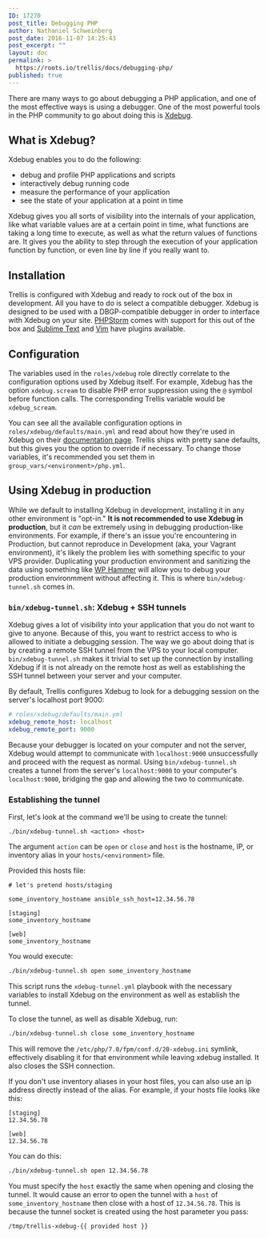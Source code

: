 ```yaml
---
ID: 17270
post_title: Debugging PHP
author: Nathaniel Schweinberg
post_date: 2016-11-07 14:25:43
post_excerpt: ""
layout: doc
permalink: >
  https://roots.io/trellis/docs/debugging-php/
published: true
---
```

There are many ways to go about debugging a PHP application, and one of the most effective ways is using a debugger. One of the most powerful tools in the PHP community to go about doing this is [Xdebug](https://en.wikipedia.org/wiki/Xdebug).

## What is Xdebug?

Xdebug enables you to do the following:

- debug and profile PHP applications and scripts
- interactively debug running code
- measure the performance of your application
- see the state of your application at a point in time

Xdebug gives you all sorts of visibility into the internals of your application, like what variable values are at a certain point in time, what functions are taking a long time to execute, as well as what the return values of functions are. It gives you the ability to step through the execution of your application function by function, or even line by line if you really want to.

## Installation

Trellis is configured with Xdebug and ready to rock out of the box in development. All you have to do is select a compatible debugger. Xdebug is designed to be used with a DBGP-compatible debugger in order to interface with Xdebug on your site. [PHPStorm](https://www.jetbrains.com/phpstorm/) comes with support for this out of the box and [Sublime Text](https://github.com/martomo/SublimeTextXdebug) and [Vim](https://github.com/joonty/vdebug) have plugins available.

## Configuration

The variables used in the `roles/xdebug` role directly correlate to the configuration options used by Xdebug itself. For example, Xdebug has the option `xdebug.scream` to disable PHP error suppression using the `@` symbol before function calls. The corresponding Trellis variable would be `xdebug_scream`.

You can see all the available configuration options in `roles/xdebug/defaults/main.yml` and read about how they're used in Xdebug on their [documentation page](https://xdebug.org/docs/all_settings). Trellis ships with pretty sane defaults, but this gives you the option to override if necessary. To change those variables, it's recommended you set them in `group_vars/<environment>/php.yml`.

## Using Xdebug in production

While we default to installing Xdebug in development, installing it in any other environment is "opt-in." **It is not recommended to use Xdebug in production**, but it _can_ be extremely using in debugging production-like environments. For example, if there's an issue you're encountering in Production, but cannot reproduce in Development (aka, your Vagrant environment), it's likely the problem lies with something specific to your VPS provider. Duplicating your production environment and sanitizing the data using something like [WP Hammer](https://github.com/10up/wp-hammer) will allow you to debug your production environmment without affecting it. This is where `bin/xdebug-tunnel.sh` comes in.

### `bin/xdebug-tunnel.sh`: Xdebug + SSH tunnels

Xdebug gives a lot of visibility into your application that you do not want to give to anyone. Because of this, you want to restrict access to who is allowed to initiate a debugging session. The way we go about doing that is by creating a remote SSH tunnel from the VPS to your local computer. `bin/xdebug-tunnel.sh` makes it trivial to set up the connection by installing Xdebug if it is not already on the remote host as well as establishing the SSH tunnel between your server and your computer.

By default, Trellis configures Xdebug to look for a debugging session on the server's localhost port 9000:

```yml
# roles/xdebug/defaults/main.yml
xdebug_remote_host: localhost
xdebug_remote_port: 9000
```

Because your debugger is located on your computer and not the server, Xdebug would attempt to communicate with `localhost:9000` unsuccessfully and proceed with the request as normal. Using `bin/xdebug-tunnel.sh` creates a tunnel from the server's `localhost:9000` to your computer's `localhost:9000`, bridging the gap and allowing the two to communicate.

### Establishing the tunnel

First, let's look at the command we'll be using to create the tunnel:

```
./bin/xdebug-tunnel.sh <action> <host>
```

The argument `action` can be `open` or `close` and `host` is the hostname, IP, or inventory alias in your `hosts/<environment>` file.


Provided this hosts file:
```
# let's pretend hosts/staging

some_inventory_hostname ansible_ssh_host=12.34.56.78

[staging]
some_inventory_hostname

[web]
some_inventory_hostname
```

You would execute:

```sh
./bin/xdebug-tunnel.sh open some_inventory_hostname
```

This script runs the `xdebug-tunnel.yml` playbook with the necessary variables to install Xdebug on the environment as well as establish the tunnel.

To close the tunnel, as well as disable Xdebug, run:

```sh
./bin/xdebug-tunnel.sh close some_inventory_hostname
```

This will remove the `/etc/php/7.0/fpm/conf.d/20-xdebug.ini` symlink, effectively disabling it for that environment while leaving xdebug installed. It also closes the SSH connection.

If you don't use inventory aliases in your host files, you can also use an ip address directly instead of the alias. For example, if your hosts file looks like this:

```
[staging]
12.34.56.78

[web]
12.34.56.78
```

You can do this:

```sh
./bin/xdebug-tunnel.sh open 12.34.56.78
```

You must specify the `host` exactly the same when opening and closing the tunnel. It would cause an error to open the tunnel with a `host` of `some_inventory_hostname` then close with a host of `12.34.56.78`. This is because the tunnel socket is created using the host parameter you pass:

```sh
/tmp/trellis-xdebug-{{ provided host }}
```